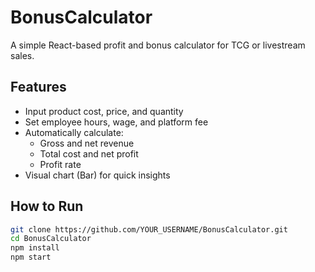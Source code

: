 # BonusCalculator

A simple React-based profit and bonus calculator for TCG or livestream sales.

## Features

- Input product cost, price, and quantity
- Set employee hours, wage, and platform fee
- Automatically calculate:
  - Gross and net revenue
  - Total cost and net profit
  - Profit rate
- Visual chart (Bar) for quick insights

## How to Run

```bash
git clone https://github.com/YOUR_USERNAME/BonusCalculator.git
cd BonusCalculator
npm install
npm start

